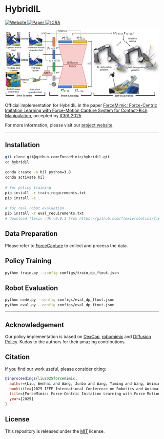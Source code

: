 # HybridIL

<a href='https://forcemimic.github.io/'>
  <img src='https://img.shields.io/badge/Homepage-forcemimic.github.io-orange?style=flat&logo=homepage&logoColor=orange' alt='Website'>
</a>
<a href='https://arxiv.org/abs/2410.07554'>
  <img src='https://img.shields.io/badge/Arxiv-2410.07554-red?style=flat&logo=arxiv&logoColor=red' alt='Paper'>
</a>
<a href='https://2025.ieee-icra.org'>
  <img src='https://img.shields.io/badge/ICRA-2025-purple?style=flat&logo=ieee&logoColor=purple' alt='ICRA'>
</a>
<br/>

<!-- <img src="assets/teaser.png" alt="teaser" width="500" /> -->
![teaser](assets/teaser.png)

Official implementation for HybridIL in the paper [ForceMimic: Force-Centric Imitation Learning with Force-Motion Capture System for Contact-Rich Manipulation](https://arxiv.org/abs/2410.07554), accepted by [ICRA 2025](https://2025.ieee-icra.org).

For more information, please visit our [project website](https://forcemimic.github.io/).

---

## Installation
```bash
git clone git@github.com:ForceMimic/hybridil.git
cd hybridil

conda create -n hil python=3.8
conda activate hil

# for policy training
pip install -r train_requirements.txt
pip install -e .

# for real robot evaluation
pip install -r eval_requirements.txt
# download flexiv rdk v0.9.1 from https://github.com/flexivrobotics/flexiv_rdk
```

## Data Preparation
Please refer to [ForceCapture](https://github.com/ForceMimic/forcecapture) to collect and process the data.

## Policy Training
```bash
python train.py --config configs/train_dp_ftout.json
```

## Robot Evaluation
```bash
python node.py --config configs/eval_dp_ftout.json
python eval.py --config configs/eval_dp_ftout.json
```

---

## Acknowledgement
Our policy implementation is based on [DexCap](https://github.com/j96w/DexCap), [robomimic](https://github.com/ARISE-Initiative/robomimic) and [Diffusion Policy](https://github.com/real-stanford/diffusion_policy). Kudos to the authors for their amazing contributions.

## Citation
If you find our work useful, please consider citing: 
```bibtex
@inproceedings{liu2025forcemimic,
  author={Liu, Wenhai and Wang, Junbo and Wang, Yiming and Wang, Weiming and Lu, Cewu},
  booktitle={2025 IEEE International Conference on Robotics and Automation (ICRA)}, 
  title={ForceMimic: Force-Centric Imitation Learning with Force-Motion Capture System for Contact-Rich Manipulation}, 
  year={2025}
}
```

## License
This repository is released under the [MIT](https://mit-license.org/) license.
